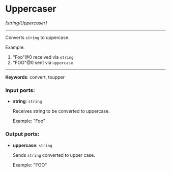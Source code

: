 # Uppercaser

_[string/Uppercaser]_

---

Converts `string`  to uppercase.  
  
Example:  
1. "Foo"@0  received via `string`  
2. "FOO"@0  sent via `uppercase`  

---

__Keywords__: convert, toupper

### Input ports:

* __string__: ` string `

    Receives string to be converted to uppercase.
    
    Example:
    "Foo"

### Output ports:

* __uppercase__: ` string `

    Sends `string` converted to upper case.
    
    Example:
    "FOO"

